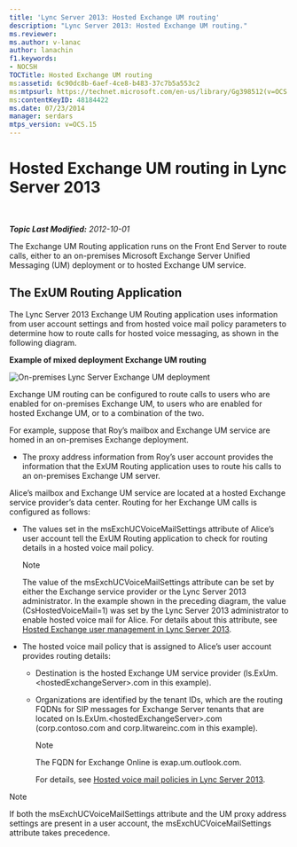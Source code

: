 ```yaml
---
title: 'Lync Server 2013: Hosted Exchange UM routing'
description: "Lync Server 2013: Hosted Exchange UM routing."
ms.reviewer: 
ms.author: v-lanac
author: lanachin
f1.keywords:
- NOCSH
TOCTitle: Hosted Exchange UM routing
ms:assetid: 6c90dc8b-6aef-4ce8-b483-37c7b5a553c2
ms:mtpsurl: https://technet.microsoft.com/en-us/library/Gg398512(v=OCS.15)
ms:contentKeyID: 48184422
ms.date: 07/23/2014
manager: serdars
mtps_version: v=OCS.15
---
```


# Hosted Exchange UM routing in Lync Server 2013

<div data-xmlns="http://www.w3.org/1999/xhtml">

<div class="topic" data-xmlns="http://www.w3.org/1999/xhtml" data-msxsl="urn:schemas-microsoft-com:xslt" data-cs="https://msdn.microsoft.com/">

<div data-asp="https://msdn2.microsoft.com/asp">



</div>

<div id="mainSection">

<div id="mainBody">

<span> </span>

_**Topic Last Modified:** 2012-10-01_

The Exchange UM Routing application runs on the Front End Server to route calls, either to an on-premises Microsoft Exchange Server Unified Messaging (UM) deployment or to hosted Exchange UM service.

<div>

## The ExUM Routing Application

The Lync Server 2013 Exchange UM Routing application uses information from user account settings and from hosted voice mail policy parameters to determine how to route calls for hosted voice messaging, as shown in the following diagram.

**Example of mixed deployment Exchange UM routing**

![On-premises Lync Server Exchange UM deployment](images/Gg398512.75258286-1f23-487b-bf46-d8538e7d540e(OCS.15).jpg "On-premises Lync Server Exchange UM deployment")

Exchange UM routing can be configured to route calls to users who are enabled for on-premises Exchange UM, to users who are enabled for hosted Exchange UM, or to a combination of the two.

For example, suppose that Roy’s mailbox and Exchange UM service are homed in an on-premises Exchange deployment.

  - The proxy address information from Roy’s user account provides the information that the ExUM Routing application uses to route his calls to an on-premises Exchange UM server.

Alice’s mailbox and Exchange UM service are located at a hosted Exchange service provider’s data center. Routing for her Exchange UM calls is configured as follows:

  - The values set in the msExchUCVoiceMailSettings attribute of Alice’s user account tell the ExUM Routing application to check for routing details in a hosted voice mail policy.
    
    <div>
    

    > [!NOTE]  
    > The value of the msExchUCVoiceMailSettings attribute can be set by either the Exchange service provider or the Lync Server 2013 administrator. In the example shown in the preceding diagram, the value (CsHostedVoiceMail=1) was set by the Lync Server 2013 administrator to enable hosted voice mail for Alice. For details about this attribute, see <A href="lync-server-2013-hosted-exchange-user-management.md">Hosted Exchange user management in Lync Server 2013</A>.

    
    </div>

  - The hosted voice mail policy that is assigned to Alice’s user account provides routing details:
    
      - Destination is the hosted Exchange UM service provider (ls.ExUm.\<hostedExchangeServer\>.com in this example).
    
      - Organizations are identified by the tenant IDs, which are the routing FQDNs for SIP messages for Exchange Server tenants that are located on ls.ExUm.\<hostedExchangeServer\>.com (corp.contoso.com and corp.litwareinc.com in this example).
        
        <div>
        

        > [!NOTE]  
        > The FQDN for Exchange Online is exap.um.outlook.com.

        
        </div>
        
        For details, see [Hosted voice mail policies in Lync Server 2013](lync-server-2013-hosted-voice-mail-policies.md).

<div>


> [!NOTE]  
> If both the msExchUCVoiceMailSettings attribute and the UM proxy address settings are present in a user account, the msExchUCVoiceMailSettings attribute takes precedence.



</div>

</div>

</div>

<span> </span>

</div>

</div>

</div>

